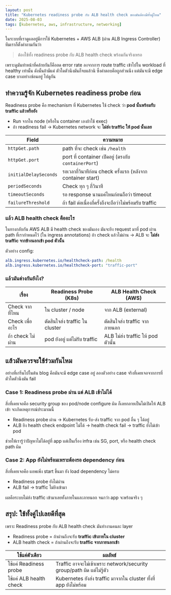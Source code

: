 ```yaml
---
layout: post
title: "Kubernetes readiness probe กับ ALB health check ของมันต้องมีทั้งคู่ไหม"
date: 2025-08-03
tags: [kubernetes, aws, infrastructure, networking]
---
```


ในระบบที่เราดูแลอยู่มีการใช้ Kubernetes + AWS ALB (ผ่าน ALB Ingress Controller) ทีมเราก็ตั้งคำถามกันว่า

> ต้องใช้ทั้ง readiness probe กับ ALB health check พร้อมกันจริงเหรอ

เพราะดูมันทำหน้าที่คล้ายกันก็คือลด error rate ลงจากการ route traffic เข้าไปใน workload ที่ healthy เท่านั้น ดังนั้นถ้ามีแค่ ตัวใดตัวนึงมันก็จบแล้วนิ ซึ่งคำตอบคือถูกส่วนนึง แต่มันจะมี edge case บางอย่างซ่อนอยู่ ไปดูกัน

## ทำความรู้จัก Kubernetes readiness probe ก่อน
Readiness probe คือ mechanism ที่ Kubernetes ใช้ check ว่า **pod นั้นพร้อมรับ traffic แล้วหรือยัง**

* Run จากใน node (หรือใน container เองถ้าใช้ exec)
* ถ้า readiness fail -> Kubernetes network จะ **ไม่ส่ง traffic ให้ pod นั้นเลย**

<script src="https://gist.github.com/raksit31667/38c70faa9e58b60db2cb7a5600b2cfa0.js"></script>

| Field                 | ความหมาย                                                  |
| --------------------- | --------------------------------------------------------- |
| `httpGet.path`        | path ที่จะ check เช่น `/health`                             |
| `httpGet.port`        | port ที่ container เปิดอยู่ (ตรงกับ `containerPort`)      |
| `initialDelaySeconds` | รอเวลากี่วินาทีก่อน check ครั้งแรก (หลังจาก container start) |
| `periodSeconds`       | Check ทุก ๆ กี่วินาที                                       |
| `timeoutSeconds`      | รอ response นานแค่ไหนก่อนถือว่า timeout                   |
| `failureThreshold`    | ถ้า fail ต่อเนื่องกี่ครั้งถึงจะถือว่าไม่พร้อมรับ traffic            |

### แล้ว ALB health check คืออะไร
ในทางกลับกัน AWS ALB มี health check ของมันเอง มันจะยิง request มาที่ pod ผ่าน path ที่เรากำหนดไว้ (ใน ingress annotations)
ถ้า check แล้วไม่ผ่าน -> ALB จะ **ไม่ส่ง traffic จากข้างนอกเข้า pod ตัวนั้น**

ตัวอย่าง config:

```yaml
alb.ingress.kubernetes.io/healthcheck-path: /health
alb.ingress.kubernetes.io/healthcheck-port: "traffic-port"
```

### แล้วมันต่างกันยังไง?

| เรื่อง            | Readiness Probe (K8s)          | ALB Health Check (AWS)             |
| ----------------- | ------------------------------ | ---------------------------------- |
| Check จากที่ไหน     | ใน cluster / node              | จาก ALB (external)                 |
| Check เพื่ออะไร     | ตัดสินใจส่ง traffic ใน cluster | ตัดสินใจส่ง traffic จากภายนอก      |
| ถ้า check ไม่ผ่าน    | pod ยังอยู่ แต่ไม่รับ traffic  | ALB ไม่ส่ง traffic ให้ pod ตัวนั้น |

## แล้่วมันควรจะใช้ร่วมกันไหม
อย่างที่เกริ่นไปในต้น blog คือมันจะมี edge case อยู่ ลองตัวอย่าง case จริงที่เคยเจอจากการที่ตัวใดตัวนึงมัน fail

### Case 1: Readiness probe ผ่าน แต่ ALB เข้าไม่ได้
สิ่งที่เคยเจอคือ security group ของ pod/node configure ผิด ก็เลยกลายเป็นไม่เปิดให้ ALB เข้า จะเกิดเหตุการณ์ประมาณนี้
- Readiness probe ผ่าน -> Kubernetes รับ-ส่ง traffic จาก pod อื่น ๆ ได้อยู่
- ALB ยิง health check endpoint ไม่ได้ -> health check fail -> traffic ยังไม่เข้า pod

ช่วยให้เรารู้ว่าปัญหาไม่ได้อยู่ที่ app แต่เป็นเรื่อง infra เช่น SG, port, หรือ health check path ผิด

### Case 2: App ยังไม่พร้อมเพราะต้องรอ dependency ก่อน
สิ่งที่เคยเจอคือ แอพเพิ่ง start ขึ้นมา ยัง load dependency ไม่ครบ
- Readiness probe ยังไม่ผ่าน
- ALB fail -> traffic ไม่ยิงเข้ามา

ผลคือระบบไม่ส่ง traffic เข้ามาเลยทั้งภายในและภายนอก จนกว่า app จะพร้อมจริง ๆ

## สรุป: ใช้ทั้งคู่ไปเลยดีที่สุด
เพราะ Readiness probe กับ ALB health check มันทำงานคนละ layer

* Readiness probe = ถ้าผ่านถึงจะรับ **traffic เข้าภายใน cluster**
* ALB health check = ถ้าผ่านถึงจะรับ **traffic จากภายนอกเข้า**

| ใช้แค่ตัวเดียว          | ผลลัพธ์                                                  |
| ----------------------- | -------------------------------------------------------- |
| ใช้แค่ Readiness probe        | Traffic อาจจะไม่เข้าเพราะ network/security group/path ผิด แต่ไม่รู้ตัว  |
| ใช้แค่ ALB health check | Kubernetes ยังส่ง traffic มาจากใน cluster ทั้งที่ app ยังไม่พร้อม |
